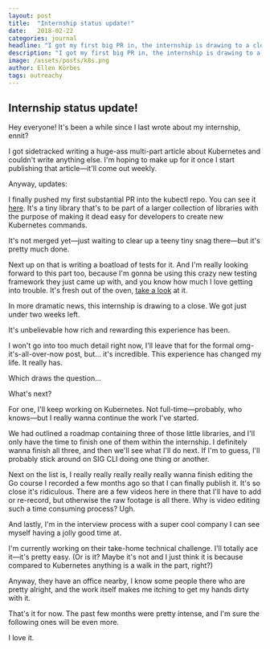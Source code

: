 ```yaml
---
layout: post
title:  "Internship status update!"
date:   2018-02-22
categories: journal
headline: "I got my first big PR in, the internship is drawing to a close, and I'm in the interview process with a super cool company!"
description: "I got my first big PR in, the internship is drawing to a close, and I'm in the interview process with a super cool company!"
image: /assets/posts/k8s.png
author: Ellen Körbes
tags: outreachy
---
```


## Internship status update!

Hey everyone! It's been a while since I last wrote about my internship, ennit?

I got sidetracked writing a huge-ass multi-part article about Kubernetes and couldn't write anything else. I'm hoping to make up for it once I start publishing that article—it'll come out weekly.

Anyway, updates: 

I finally pushed my first substantial PR into the kubectl repo. You can see it [here](https://github.com/kubernetes/kubectl/pull/301). It's a tiny library that's to be part of a larger collection of libraries with the purpose of making it dead easy for developers to create new Kubernetes commands.

It's not merged yet—just waiting to clear up a teeny tiny snag there—but it's pretty much done.

Next up on that is writing a boatload of tests for it. And I'm really looking forward to this part too, because I'm gonna be using this crazy new testing framework they just came up with, and you know how much I love getting into trouble. It's fresh out of the oven, [take a look](https://godoc.org/github.com/kubernetes-sig-testing/frameworks/integration) at it.

In more dramatic news, this internship is drawing to a close. We got just under two weeks left.

It's unbelievable how rich and rewarding this experience has been.

I won't go into too much detail right now, I'll leave that for the formal omg-it's-all-over-now post, but... it's incredible. This experience has changed my life. It really has.

Which draws the question...

What's next?

For one, I'll keep working on Kubernetes. Not full-time—probably, who knows—but I really wanna continue the work I've started. 

We had outlined a roadmap containing three of those little libraries, and I'll only have the time to finish one of them within the internship. I definitely wanna finish all three, and then we'll see what I'll do next. If I'm to guess, I'll probably stick around on SIG CLI doing one thing or another.

Next on the list is, I really really really really really wanna finish editing the Go course I recorded a few months ago so that I can finally publish it. It's so close it's ridiculous. There are a few videos here in there that I'll have to add or re-record, but otherwise the raw footage is all there. Why is video editing such a time consuming process? Ugh.

And lastly, I'm in the interview process with a super cool company I can see myself having a jolly good time at.

I'm currently working on their take-home technical challenge. I'll totally ace it—it's pretty easy. (Or is it? Maybe it's not and I just think it is because compared to Kubernetes anything is a walk in the part, right?)

Anyway, they have an office nearby, I know some people there who are pretty alright, and the work itself makes me itching to get my hands dirty with it.

That's it for now. The past few months were pretty intense, and I'm sure the following ones will be even more.

I love it.